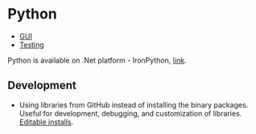 # Python

- [GUI](gui)
- [Testing](testing)

Python is available on .Net platform - IronPython, [link](http://ironpython.net/).

## Development

- Using libraries from GitHub instead of installing the binary packages. Useful for development, debugging, and customization of libraries. [Editable installs](https://pip.pypa.io/en/latest/reference/pip_install/#editable-installs).
